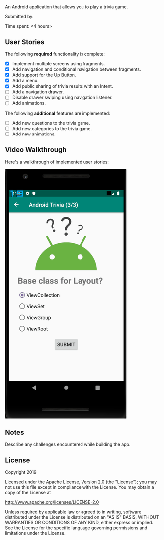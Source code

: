 # <name of app>

An Android application that allows you to play a trivia game.

Submitted by: <Ernesto Acosta>

Time spent: <4 hours>

## User Stories

The following **required** functionality is complete:

* [x] Implement multiple screens using fragments.
* [x] Add navigation and conditional navigation between fragments.
* [x] Add support for the Up Button.
* [x] Add a menu.
* [x] Add public sharing of trivia results with an Intent.
* [ ] Add a navigation drawer.
* [ ] Disable drawer swiping using navigation listener.
* [ ] Add animations.

The following **additional** features are implemented:

* [ ] Add new questions to the trivia game.
* [ ] Add new categories to the trivia game.
* [ ] Add new animations.

## Video Walkthrough 

Here's a walkthrough of implemented user stories:

<img src='AndroidTrivia.gif' title='Android Trivia animated demo' alt='Android Trivia demo' />

## Notes

Describe any challenges encountered while building the app.

## License

Copyright 2019 <name>

Licensed under the Apache License, Version 2.0 (the "License");
you may not use this file except in compliance with the License.
You may obtain a copy of the License at

http://www.apache.org/licenses/LICENSE-2.0

Unless required by applicable law or agreed to in writing, software
distributed under the License is distributed on an "AS IS" BASIS,
WITHOUT WARRANTIES OR CONDITIONS OF ANY KIND, either express or implied.
See the License for the specific language governing permissions and
limitations under the License.
